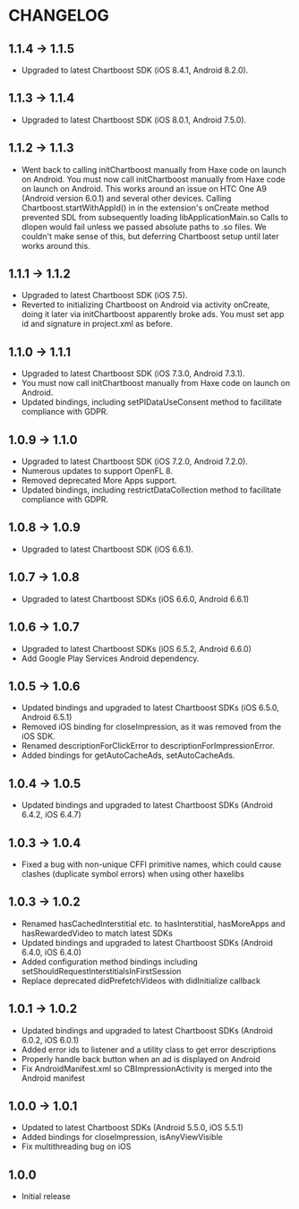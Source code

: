 # CHANGELOG

## 1.1.4 -> 1.1.5
 * Upgraded to latest Chartboost SDK (iOS 8.4.1, Android 8.2.0).

## 1.1.3 -> 1.1.4
 * Upgraded to latest Chartboost SDK (iOS 8.0.1, Android 7.5.0).

## 1.1.2 -> 1.1.3
 * Went back to calling initChartboost manually from Haxe code on launch on Android. You must now call initChartboost manually from Haxe code on launch on Android.
 This works around an issue on HTC One A9 (Android version 6.0.1) and several other devices. Calling Chartboost.startWithAppId() in in the extension's onCreate method prevented SDL from subsequently loading libApplicationMain.so
 Calls to dlopen would fail unless we passed absolute paths to .so files. We couldn't make sense of this, but deferring Chartboost setup until later works around this.

## 1.1.1 -> 1.1.2
 * Upgraded to latest Chartboost SDK (iOS 7.5).
 * Reverted to initializing Chartboost on Android via activity onCreate, doing it later via initChartboost apparently broke ads. You must set app id and signature in project.xml as before.

## 1.1.0 -> 1.1.1
 * Upgraded to latest Chartboost SDK (iOS 7.3.0, Android 7.3.1).
 * You must now call initChartboost manually from Haxe code on launch on Android.
 * Updated bindings, including setPIDataUseConsent method to facilitate compliance with GDPR.

## 1.0.9 -> 1.1.0
 * Upgraded to latest Chartboost SDK (iOS 7.2.0, Android 7.2.0).
 * Numerous updates to support OpenFL 8.
 * Removed deprecated More Apps support.
 * Updated bindings, including restrictDataCollection method to facilitate compliance with GDPR.

## 1.0.8 -> 1.0.9
 * Upgraded to latest Chartboost SDK (iOS 6.6.1).

## 1.0.7 -> 1.0.8
 * Upgraded to latest Chartboost SDKs (iOS 6.6.0, Android 6.6.1)

## 1.0.6 -> 1.0.7
 * Upgraded to latest Chartboost SDKs (iOS 6.5.2, Android 6.6.0)
 * Add Google Play Services Android dependency.

## 1.0.5 -> 1.0.6
 * Updated bindings and upgraded to latest Chartboost SDKs (iOS 6.5.0, Android 6.5.1)
 * Removed iOS binding for closeImpression, as it was removed from the iOS SDK.
 * Renamed descriptionForClickError to descriptionForImpressionError.
 * Added bindings for getAutoCacheAds, setAutoCacheAds.

## 1.0.4 -> 1.0.5
 * Updated bindings and upgraded to latest Chartboost SDKs (Android 6.4.2, iOS 6.4.7)

## 1.0.3 -> 1.0.4
* Fixed a bug with non-unique CFFI primitive names, which could cause clashes (duplicate symbol errors) when using other haxelibs

## 1.0.3 -> 1.0.2
* Renamed hasCachedInterstitial etc. to hasInterstitial, hasMoreApps and hasRewardedVideo to match latest SDKs
* Updated bindings and upgraded to latest Chartboost SDKs (Android 6.4.0, iOS 6.4.0)
* Added configuration method bindings including setShouldRequestInterstitialsInFirstSession
* Replace deprecated didPrefetchVideos with didInitialize callback

## 1.0.1 -> 1.0.2
* Updated bindings and upgraded to latest Chartboost SDKs (Android 6.0.2, iOS 6.0.1)
* Added error ids to listener and a utility class to get error descriptions
* Properly handle back button when an ad is displayed on Android
* Fix AndroidManifest.xml so CBImpressionActivity is merged into the Android manifest

## 1.0.0 -> 1.0.1
* Updated to latest Chartboost SDKs (Android 5.5.0, iOS 5.5.1)
* Added bindings for closeImpression, isAnyViewVisible
* Fix multithreading bug on iOS

## 1.0.0
* Initial release